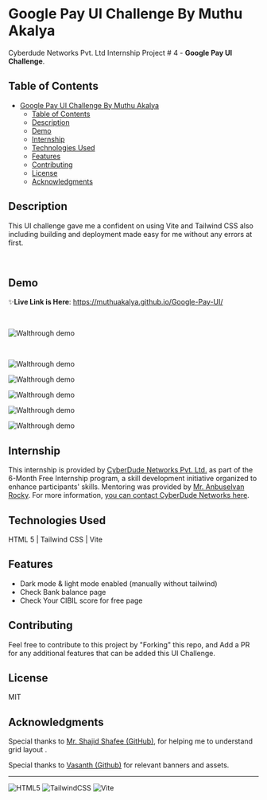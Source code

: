 # Google Pay UI Challenge By Muthu Akalya 

Cyberdude Networks Pvt. Ltd Internship Project # 4 - **Google Pay UI Challenge**.

## Table of Contents
- [Google Pay UI Challenge By Muthu Akalya ](#google-pay-ui-challenge-by-Muthu-Akalya)
  - [Table of Contents](#table-of-contents)
  - [Description](#description)
  - [Demo](#demo)
  - [Internship](#internship)
  - [Technologies Used](#technologies-used)
  - [Features](#features)
  - [Contributing](#contributing)
  - [License](#license)
  - [Acknowledgments](#acknowledgments)

## Description

This UI challenge gave me a confident on using Vite and Tailwind CSS also including building and deployment made easy for me without any errors at first. 

<br>


## Demo

✨**Live Link is Here**: https://muthuakalya.github.io/Google-Pay-UI/
<br>

<br>

![Walthrough demo](./public/images/GooglePay-HomePage-dark-theme.jpeg)

<br>

![Walthrough demo](./public/images/GooglePay-cibilscore-dark-theme.jpeg)
<br>

![Walthrough demo](./public/images/GooglePay-bankbalance-dark-theme.jpeg)
<br>

![Walthrough demo](./public/images/GooglePay-HomePage-Light-theme.jpeg)
<br>

![Walthrough demo](./public/images/GooglePay-cibilScore-light-theme.jpeg)
<br>

![Walthrough demo](./public/images/GooglePay-bankBalance-light-theme.jpeg)

## Internship

This internship is provided by [CyberDude Networks Pvt. Ltd.](https://youtube.com/cyberdudenetworks) as part of the 6-Month Free Internship program, a skill development initiative organized to enhance participants' skills. Mentoring was provided by [Mr. Anbuselvan Rocky](https://instagram.com/anbuselvanrocky). For more information, [you can contact CyberDude Networks here](https://cyberdudenetworks.com).

## Technologies Used

HTML 5 | Tailwind CSS | Vite

## Features

- Dark mode & light mode enabled (manually without tailwind)
- Check Bank balance page 
- Check Your CIBIL score for free page



## Contributing

Feel free to contribute to this project by "Forking" this repo, and Add a PR for any additional features that can be added this UI Challenge. 

## License

MIT

## Acknowledgments
Special thanks to [Mr. Shajid Shafee (GitHub)](https://github.com/mshajid), for helping me to understand grid layout .

Special thanks to [Vasanth (Github)](https://github.com/vk2401) for relevant banners and assets.



---

![HTML5](https://img.shields.io/badge/html5-%23E34F26.svg?style=for-the-badge&logo=html5&logoColor=white) ![TailwindCSS](https://img.shields.io/badge/tailwindcss-%2338B2AC.svg?style=for-the-badge&logo=tailwind-css&logoColor=white) ![Vite](https://img.shields.io/badge/vite-%23646CFF.svg?style=for-the-badge&logo=vite&logoColor=white)

